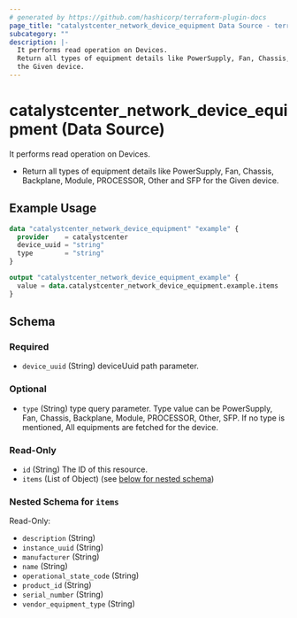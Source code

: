 ```yaml
---
# generated by https://github.com/hashicorp/terraform-plugin-docs
page_title: "catalystcenter_network_device_equipment Data Source - terraform-provider-catalystcenter"
subcategory: ""
description: |-
  It performs read operation on Devices.
  Return all types of equipment details like PowerSupply, Fan, Chassis, Backplane, Module, PROCESSOR, Other and SFP for
  the Given device.
---
```


# catalystcenter_network_device_equipment (Data Source)

It performs read operation on Devices.

- Return all types of equipment details like PowerSupply, Fan, Chassis, Backplane, Module, PROCESSOR, Other and SFP for
the Given device.

## Example Usage

```terraform
data "catalystcenter_network_device_equipment" "example" {
  provider    = catalystcenter
  device_uuid = "string"
  type        = "string"
}

output "catalystcenter_network_device_equipment_example" {
  value = data.catalystcenter_network_device_equipment.example.items
}
```

<!-- schema generated by tfplugindocs -->
## Schema

### Required

- `device_uuid` (String) deviceUuid path parameter.

### Optional

- `type` (String) type query parameter. Type value can be PowerSupply, Fan, Chassis, Backplane, Module, PROCESSOR, Other, SFP. If no type is mentioned, All equipments are fetched for the device.

### Read-Only

- `id` (String) The ID of this resource.
- `items` (List of Object) (see [below for nested schema](#nestedatt--items))

<a id="nestedatt--items"></a>
### Nested Schema for `items`

Read-Only:

- `description` (String)
- `instance_uuid` (String)
- `manufacturer` (String)
- `name` (String)
- `operational_state_code` (String)
- `product_id` (String)
- `serial_number` (String)
- `vendor_equipment_type` (String)

